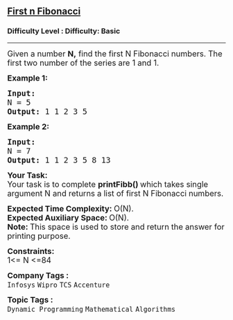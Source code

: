 <h2><a href="https://www.geeksforgeeks.org/problems/print-first-n-fibonacci-numbers1002/1?page=1&difficulty%255B%255D=-1&category%255B%255D=Dynamic%2520Programming&sortBy=submissions">First n Fibonacci</a></h2><h3>Difficulty Level : Difficulty: Basic</h3><hr><div class="problems_problem_content__Xm_eO"><p><span style="font-size: 18px;">Given a number <strong>N,</strong> find the first N Fibonacci numbers. The first two number of the series are 1 and 1.</span></p>
<p><strong><span style="font-size: 18px;">Example 1:</span></strong></p>
<pre><strong><span style="font-size: 18px;">Input:
</span></strong><span style="font-size: 18px;">N = 5
<strong>Output: </strong>1 1 2 3 5
</span></pre>
<p><strong><span style="font-size: 18px;">Example 2:</span></strong></p>
<pre><strong><span style="font-size: 18px;">Input:
</span></strong><span style="font-size: 18px;">N = 7
<strong>Output: </strong>1 1 2 3 5 8 13</span></pre>
<p><strong><span style="font-size: 18px;">Your Task:</span></strong><br><span style="font-size: 18px;">Your task is to complete <strong>printFibb() </strong>which takes single argument N and&nbsp;returns a list of first N&nbsp;Fibonacci numbers.</span></p>
<p><span style="font-size: 18px;"><strong>Expected Time Complexity:&nbsp;</strong>O(N).<br><strong>Expected Auxiliary Space:&nbsp;</strong>O(N).<br><strong>Note:&nbsp;</strong>This space is used to store and return the answer for printing purpose.</span></p>
<p><span style="font-size: 18px;"><strong>Constraints:</strong></span><br><span style="font-size: 18px;">1&lt;= N &lt;=84</span></p></div><p><span style=font-size:18px><strong>Company Tags : </strong><br><code>Infosys</code>&nbsp;<code>Wipro</code>&nbsp;<code>TCS</code>&nbsp;<code>Accenture</code>&nbsp;<br><p><span style=font-size:18px><strong>Topic Tags : </strong><br><code>Dynamic Programming</code>&nbsp;<code>Mathematical</code>&nbsp;<code>Algorithms</code>&nbsp;